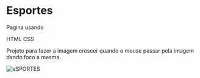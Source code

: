 # Esportes

Pagina usando

HTML
CSS

Projeto para fazer a imagem crescer quando o mouse passar pela imagem dando foco a mesma.

![eSPORTES](https://user-images.githubusercontent.com/82901722/138543617-201082e5-109a-4297-99b0-f92db452ccf4.gif)
